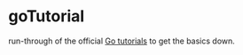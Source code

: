 # goTutorial

run-through of the official [Go tutorials](https://go.dev/doc/tutorial/) to get the basics down.
